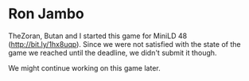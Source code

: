 Ron Jambo
=========

TheZoran, Butan and I started this game for MiniLD 48 (http://bit.ly/1hx8uqp). 
Since we were not satisfied with the state of the game we reached until the deadline, we didn't submit it though.

We might continue working on this game later.
